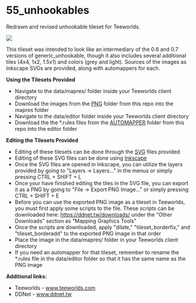 # 55_unhookables
Redrawn and revised unhookable tileset for Teeworlds.

<img src=http://i.imgur.com/xrHSDOe.png>

This tileset was intended to look like an intermediary of the 0.6 and 0.7 versions of generic_unhookable, though it also includes several additional tiles (4x4, 1x2, 1.5x1) and colors (grey and light). Sources of the images as Inkscape SVGs are provided, along with automappers for each.

**Using the Tilesets Provided**
  - Navigate to the data/mapres/ folder inside your Teeworlds client directory
  - Download the images from the [PNG](/PNG) folder from this repo into the mapres folder
  - Navigate to the data/editor folder inside your Teeworlds client directory
  - Download the the \*.rules files from the [AUTOMAPPER](/AUTOMAPPER/) folder from this repo into the editor folder
  
**Editing the Tilesets Provided**
  - Editing of these tilesets can be done through the [SVG](/SVG/) files provided
  - Editing of these SVG files can be done using [Inkscape](www.inkscape.org)
  - Once the SVG files are opened in Inkscape, you can utilize the layers provided by going to "Layers -> Layers..." in the menus or simply pressing CTRL + SHIFT + L
  - Once your have finished editing the tiles in the SVG file, you can export it as a PNG by going to "File -> Export PNG Image..." or simply pressing CTRL + SHIFT + E
  - Before you can use the exported PNG image as a tileset in Teeworlds, you must first apply some scripts to the file. These scripts can be downloaded here: https://ddnet.tw/downloads/ under the "Other Downloads" section as "Mapping Graphics Tools"
  - Once the scripts are downloaded, apply "dilate," "tileset_borderfix," and "tileset_borderadd" to the exported PNG image in that order
  - Place the image in the data/mapres/ folder in your Teeworlds client directory
  - If you need an automapper for that tileset, remember to rename the \*.rules file in the data/editor folder so that it has the same name as the PNG image

**Additional links:**
  - Teeworlds - www.teeworlds.com
  - DDNet - www.ddnet.tw
